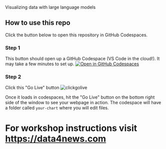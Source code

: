 Visualizing data with large language models

## How to use this repo

Click the button below to open this repository in GitHub Codespaces.

### Step 1
This button should open up a GitHub Codespace (VS Code in the cloud!). It may take a few minutes to set up. 
[![Open in GitHub Codespaces](https://github.com/codespaces/badge.svg)](https://codespaces.new/dmil/dataviz-with-llms-d3)

### Step 2
Click this "Go Live" button
 ![clickgolive](https://github.com/user-attachments/assets/bf6fb6f5-23f1-4dc2-9805-c956c44e92ea)

Once it loads in codespaces, hit the "Go Live" button on the bottom right side of the window to see your webpage in action. The codespace will have a folder called `your-chart` where you will edit files.

# For workshop instructions visit https://data4news.com

